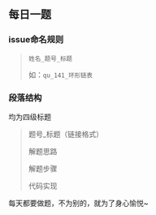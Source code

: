 ## 每日一题

### issue命名规则

> `姓名_题号_标题`
>
> 如：`qu_141_环形链表`

### 段落结构

均为四级标题

> 题号_标题（链接格式）
>
> 解题思路
>
> 解题步骤
>
> 代码实现


每天都要做题，不为别的，就为了身心愉悦~


